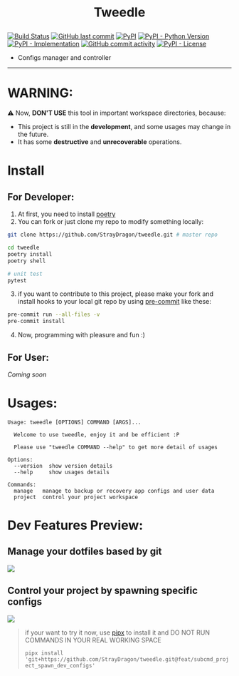 # <p align="center"> Tweedle </p>

[![Build Status](https://travis-ci.org/StrayDragon/tweedle.svg?branch=master)](https://travis-ci.org/StrayDragon/tweedle)
[![GitHub last commit](https://img.shields.io/github/last-commit/straydragon/tweedle)](https://github.com/StrayDragon/tweedle/commits)
[![PyPI](https://img.shields.io/pypi/v/tweedle)](https://pypi.org/project/tweedle)
[![PyPI - Python Version](https://img.shields.io/pypi/pyversions/tweedle)](https://pypi.org/project/tweedle)
[![PyPI - Implementation](https://img.shields.io/pypi/implementation/tweedle)](https://pypi.org/project/tweedle)
[![GitHub commit activity](https://img.shields.io/github/commit-activity/w/straydragon/tweedle)](https://github.com/StrayDragon/tweedle/commits)
[![PyPI - License](https://img.shields.io/pypi/l/tweedle)](https://github.com/StrayDragon/tweedle/blob/master/LICENSE)

<!--TODO:Add more icons see https://shields.io-->

- Configs manager and controller
<!-- - Commands manager and controller -->

---

# **WARNING**:

:warning: Now, **DON'T USE** this tool in important workspace directories, because:

- This project is still in the **development**, and some usages may change in the future.
- It has some **destructive** and **unrecoverable** operations.

# Install

## For Developer:

1. At first, you need to install [poetry](https://poetry.eustace.io/)
2. You can fork or just clone my repo to modify something locally:

```bash
git clone https://github.com/StrayDragon/tweedle.git # master repo

cd tweedle
poetry install
poetry shell

# unit test
pytest
```

3. if you want to contribute to this project, please make your fork and install hooks to your local git repo by using [pre-commit](https://pre-commit.com/) like these:

```bash
pre-commit run --all-files -v
pre-commit install
```

4. Now, programming with pleasure and fun :)

## For User:

_Coming soon_

# Usages:

```
Usage: tweedle [OPTIONS] COMMAND [ARGS]...

  Welcome to use tweedle, enjoy it and be efficient :P

  Please use "tweedle COMMAND --help" to get more detail of usages

Options:
  --version  show version details
  --help     show usages details

Commands:
  manage   manage to backup or recovery app configs and user data
  project  control your project workspace
```

# Dev Features Preview:

## Manage your dotfiles based by git

![](https://s1.ax1x.com/2020/04/02/GYFdQx.gif)

## Control your project by spawning specific configs

![](https://s1.ax1x.com/2020/04/02/GYFYFJ.gif)

> if your want to try it now, use [pipx](https://github.com/pipxproject/pipx) to install it and DO NOT RUN COMMANDS IN YOUR REAL WORKING SPACE
>
> `pipx install 'git+https://github.com/StrayDragon/tweedle.git@feat/subcmd_project_spawn_dev_configs'`
